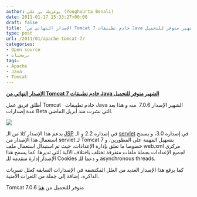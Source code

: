 ```yaml
---
author: يوغرطة بن علي (Youghourta Benali)
date: 2011-01-17 15:33:27+00:00
draft: false
title: 'الإصدار النهائي من Tomcat 7 خادم تطبيقات Java الشهير متوفر للتحميل '
type: post
url: /2011/01/apache-tomcat-7/
categories:
- Open source
- برمجيات
tags:
- Apache
- Java
- Tomcat
---
```


**[الإصدار النهائي من Tomcat 7 خادم تطبيقات Java الشهير متوفر للتحميل](https://www.it-scoop.com/2011/01/apache-tomcat-7/)**


أطلق فريق عمل Tomcat   خادم تطيبقات Java الشهير الإصدار 7.0.6  منه و هذا بعد عدة إصدارات Beta التي نشرت منذ أبريل الماضي.

[![](https://www.it-scoop.com/wp-content/uploads/2010/07/Logo-Apache-Tomcat.png)
](https://www.it-scoop.com/2011/01/apache-tomcat-7/)

يدعم هذا الإصدار كلا من الـ [JSP](http://en.wikipedia.org/wiki/JavaServer_Pages) في إصداره 2.2 و الـ [servlet](http://en.wikipedia.org/wiki/Servlets) في إصداره 3.0، و يسمح استعمال هذا الإصدار من servlet لـ Tomcat 7 بتسهيل المهمة على المطورين، و خصوصا ما تعلق بإدارة الإعدادات، حيث تم استبدال استعمال ملف web.xml مركزي لجميع الإعدادات بجملة ملفات متفرقة تختلف باختلاف الآلية التي تديرها. كما يسمح هذا الإصدار إدارة متقدمة للـ Cookies و دعما للـ asynchronous threads.

كما يرقع هذا الإصدار العديد من العلل المكتشفة في الإصدارات السابقة كعلل تسربات الذاكرة، إضافة إلى جملة من الثغرات الأمنية.

Tomcat 7.0.6 متوفر للتحميل من [هنا](http://tomcat.apache.org/download-70.cgi)
